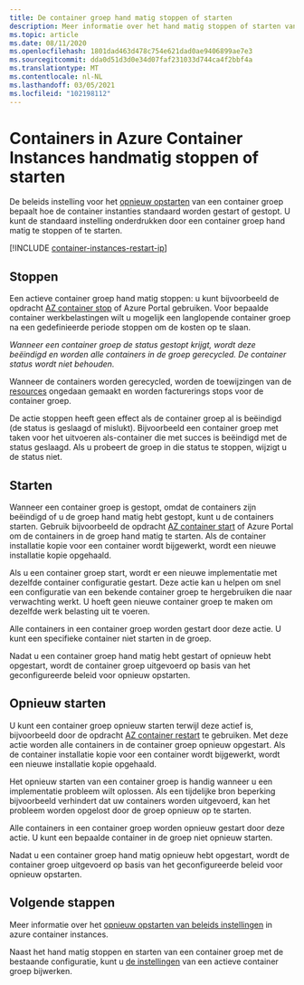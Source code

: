 ```yaml
---
title: De container groep hand matig stoppen of starten
description: Meer informatie over het hand matig stoppen of starten van een container groep in Azure Container Instances.
ms.topic: article
ms.date: 08/11/2020
ms.openlocfilehash: 1801dad463d478c754e621dad0ae9406899ae7e3
ms.sourcegitcommit: dda0d51d3d0e34d07faf231033d744ca4f2bbf4a
ms.translationtype: MT
ms.contentlocale: nl-NL
ms.lasthandoff: 03/05/2021
ms.locfileid: "102198112"
---
```

# <a name="manually-stop-or-start-containers-in-azure-container-instances"></a>Containers in Azure Container Instances handmatig stoppen of starten

De beleids instelling voor het [opnieuw opstarten](container-instances-restart-policy.md) van een container groep bepaalt hoe de container instanties standaard worden gestart of gestopt. U kunt de standaard instelling onderdrukken door een container groep hand matig te stoppen of te starten.

[!INCLUDE [container-instances-restart-ip](../../includes/container-instances-restart-ip.md)]

## <a name="stop"></a>Stoppen

Een actieve container groep hand matig stoppen: u kunt bijvoorbeeld de opdracht [AZ container stop][az-container-stop] of Azure Portal gebruiken. Voor bepaalde container werkbelastingen wilt u mogelijk een langlopende container groep na een gedefinieerde periode stoppen om de kosten op te slaan. 

*Wanneer een container groep de status gestopt krijgt, wordt deze beëindigd en worden alle containers in de groep gerecycled. De container status wordt niet behouden.*

Wanneer de containers worden gerecycled, worden de toewijzingen van de [resources](container-instances-container-groups.md#resource-allocation) ongedaan gemaakt en worden facturerings stops voor de container groep.

De actie stoppen heeft geen effect als de container groep al is beëindigd (de status is geslaagd of mislukt). Bijvoorbeeld een container groep met taken voor het uitvoeren als-container die met succes is beëindigd met de status geslaagd. Als u probeert de groep in die status te stoppen, wijzigt u de status niet. 

## <a name="start"></a>Starten

Wanneer een container groep is gestopt, omdat de containers zijn beëindigd of u de groep hand matig hebt gestopt, kunt u de containers starten. Gebruik bijvoorbeeld de opdracht [AZ container start][az-container-start] of Azure Portal om de containers in de groep hand matig te starten. Als de container installatie kopie voor een container wordt bijgewerkt, wordt een nieuwe installatie kopie opgehaald. 

Als u een container groep start, wordt er een nieuwe implementatie met dezelfde container configuratie gestart. Deze actie kan u helpen om snel een configuratie van een bekende container groep te hergebruiken die naar verwachting werkt. U hoeft geen nieuwe container groep te maken om dezelfde werk belasting uit te voeren.

Alle containers in een container groep worden gestart door deze actie. U kunt een specifieke container niet starten in de groep.

Nadat u een container groep hand matig hebt gestart of opnieuw hebt opgestart, wordt de container groep uitgevoerd op basis van het geconfigureerde beleid voor opnieuw opstarten.
  
## <a name="restart"></a>Opnieuw starten

U kunt een container groep opnieuw starten terwijl deze actief is, bijvoorbeeld door de opdracht [AZ container restart][az-container-restart] te gebruiken. Met deze actie worden alle containers in de container groep opnieuw opgestart. Als de container installatie kopie voor een container wordt bijgewerkt, wordt een nieuwe installatie kopie opgehaald. 

Het opnieuw starten van een container groep is handig wanneer u een implementatie probleem wilt oplossen. Als een tijdelijke bron beperking bijvoorbeeld verhindert dat uw containers worden uitgevoerd, kan het probleem worden opgelost door de groep opnieuw op te starten.

Alle containers in een container groep worden opnieuw gestart door deze actie. U kunt een bepaalde container in de groep niet opnieuw starten.

Nadat u een container groep hand matig opnieuw hebt opgestart, wordt de container groep uitgevoerd op basis van het geconfigureerde beleid voor opnieuw opstarten.

## <a name="next-steps"></a>Volgende stappen

Meer informatie over het [opnieuw opstarten van beleids instellingen](container-instances-restart-policy.md) in azure container instances.

Naast het hand matig stoppen en starten van een container groep met de bestaande configuratie, kunt u [de instellingen](container-instances-update.md) van een actieve container groep bijwerken.

<!-- LINKS - External -->

<!-- LINKS - Internal -->
[az-container-restart]: /cli/azure/container#az-container-restart
[az-container-start]: /cli/azure/container#az-container-start
[az-container-stop]: /cli/azure/container#az-container-stop

